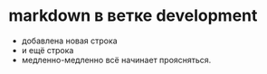 # markdown в ветке development
* добавлена новая строка
* и ещё строка
* медленно-медленно всё начинает проясняться.